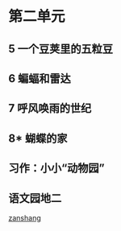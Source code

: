 # 第二单元

<Ebook grade="xxyw4a" :pages="15" :paged="15" ></Ebook> 


## 5 一个豆荚里的五粒豆

<Ebook grade="xxyw4a" :pages="16" :paged="20" ></Ebook> 


## 6 蝙蝠和雷达

<Ebook grade="xxyw4a" :pages="21" :paged="24" ></Ebook> 


## 7 呼风唤雨的世纪

<Ebook grade="xxyw4a" :pages="25" :paged="27" ></Ebook> 


## 8* 蝴蝶的家

<Ebook grade="xxyw4a" :pages="28" :paged="29" ></Ebook> 


## 习作：小小“动物园”

<Ebook grade="xxyw4a" :pages="30" :paged="30" ></Ebook> 


## 语文园地二

<Ebook grade="xxyw4a" :pages="31" :paged="32" ></Ebook> 


[zanshang](../res/zanshang.md ':include')